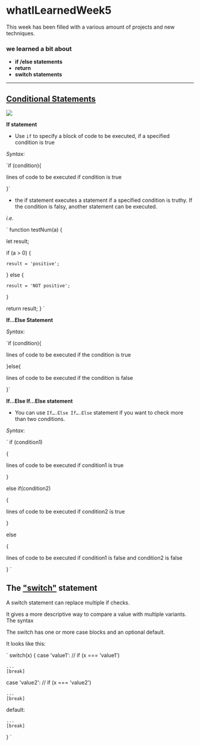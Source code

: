 # whatILearnedWeek5
This week has been filled with a various amount of projects and new techniques.
 ### we learned a bit about 
 - **if /else statements**
 - **return**
 - **switch statements**
---

 ## [Conditional Statements](https://www.guru99.com/how-to-use-conditional-statements-in-javascript.html)

 ![](https://www.guru99.com/images/JavaScript/javascript5_1.png)

 
  **If statement**
  - Use `if` to specify a block of code to be executed, if a specified condition is true


_Syntax:_

`if (condition){

lines of code to be executed if condition is true

}`


 - the if statement executes a statement if a specified condition is truthy. If the condition is falsy, another statement can be executed.


*i.e.*

`
function testNum(a) {

  let result;

  if (a > 0) {

    result = 'positive';

  } else {

    result = 'NOT positive';
  }
  
  return result;
}
`

**If...Else Statement**


_Syntax:_

`if (condition){

lines of code to be executed if the condition is true

}else{

lines of code to be executed if the condition is false

}`



**If…Else If…Else statement**
- You can use `If….Else If….Else` statement if you want to check more than two conditions.

_Syntax_:

`
if (condition1)

{

lines of code to be executed if condition1 is true

}

else if(condition2)

{

lines of code to be executed if condition2 is true

}

else

{

lines of code to be executed if condition1 is false and condition2 is false

}
`

## The ["switch"](https://javascript.info/switch) statement

A switch statement can replace multiple if checks.

It gives a more descriptive way to compare a value with multiple variants.
The syntax

The switch has one or more case blocks and an optional default.

It looks like this:

`
switch(x) {
  case 'value1':  // if (x === 'value1')

    ...
    [break]


  case 'value2':  // if (x === 'value2')

    ...
    [break]

  default:

    ...
    [break]
}
`